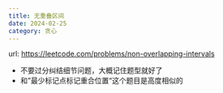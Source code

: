 ```yaml
---
title: 无重叠区间
date: 2024-02-25
category: 贪心
---
```


url: https://leetcode.com/problems/non-overlapping-intervals



- 不要过分纠结细节问题，大概记住题型就好了
- 和”最少标记点标记重合位置“这个题目是高度相似的



